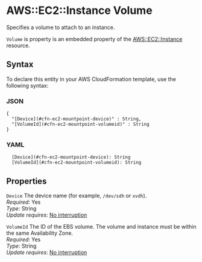 # AWS::EC2::Instance Volume<a name="aws-properties-ec2-mount-point"></a>

Specifies a volume to attach to an instance\.

 `Volume` is property is an embedded property of the [ AWS::EC2::Instance](https://docs.aws.amazon.com/AWSCloudFormation/latest/UserGuide/aws-properties-ec2-instance.html) resource\.

## Syntax<a name="aws-properties-ec2-mount-point-syntax"></a>

To declare this entity in your AWS CloudFormation template, use the following syntax:

### JSON<a name="aws-properties-ec2-mount-point-syntax.json"></a>

```
{
  "[Device](#cfn-ec2-mountpoint-device)" : String,
  "[VolumeId](#cfn-ec2-mountpoint-volumeid)" : String
}
```

### YAML<a name="aws-properties-ec2-mount-point-syntax.yaml"></a>

```
  [Device](#cfn-ec2-mountpoint-device): String
  [VolumeId](#cfn-ec2-mountpoint-volumeid): String
```

## Properties<a name="aws-properties-ec2-mount-point-properties"></a>

`Device`  <a name="cfn-ec2-mountpoint-device"></a>
The device name \(for example, `/dev/sdh` or `xvdh`\)\.  
*Required*: Yes  
*Type*: String  
*Update requires*: [No interruption](https://docs.aws.amazon.com/AWSCloudFormation/latest/UserGuide/using-cfn-updating-stacks-update-behaviors.html#update-no-interrupt)

`VolumeId`  <a name="cfn-ec2-mountpoint-volumeid"></a>
The ID of the EBS volume\. The volume and instance must be within the same Availability Zone\.  
*Required*: Yes  
*Type*: String  
*Update requires*: [No interruption](https://docs.aws.amazon.com/AWSCloudFormation/latest/UserGuide/using-cfn-updating-stacks-update-behaviors.html#update-no-interrupt)